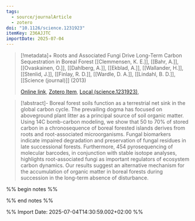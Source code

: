 ```yaml
---
tags:
  - source/journalArticle
  - zotero
doi: "10.1126/science.1231923"
itemKey: 236AJJTC
importDate: 2025-07-04
---
```

>[!metadata]+
> Roots and Associated Fungi Drive Long-Term Carbon Sequestration in Boreal Forest
> [[Clemmensen, K. E.]], [[Bahr, A.]], [[Ovaskainen, O.]], [[Dahlberg, A.]], [[Ekblad, A.]], [[Wallander, H.]], [[Stenlid, J.]], [[Finlay, R. D.]], [[Wardle, D. A.]], [[Lindahl, B. D.]], 
> [[Science (journal)]] (2013)
> 
> [Online link](https://www.science.org/doi/10.1126/science.1231923), [Zotero Item](zotero://select/library/items/236AJJTC), [Local (science.1231923)](file://C:/Users/aburg/Documents/references/zotero/storage/ATZAXYQU/science.1231923.pdf), 

>[!abstract]-
>Boreal forest soils function as a terrestrial net sink in the global carbon cycle. The prevailing dogma has focused on aboveground plant litter as a principal source of soil organic matter. Using 14C bomb-carbon modeling, we show that 50 to 70% of stored carbon in a chronosequence of boreal forested islands derives from roots and root-associated microorganisms. Fungal biomarkers indicate impaired degradation and preservation of fungal residues in late successional forests. Furthermore, 454 pyrosequencing of molecular barcodes, in conjunction with stable isotope analyses, highlights root-associated fungi as important regulators of ecosystem carbon dynamics. Our results suggest an alternative mechanism for the accumulation of organic matter in boreal forests during succession in the long-term absence of disturbance.

%% begin notes %%

%% end notes %%

%% Import Date: 2025-07-04T14:30:59.002+02:00 %%
